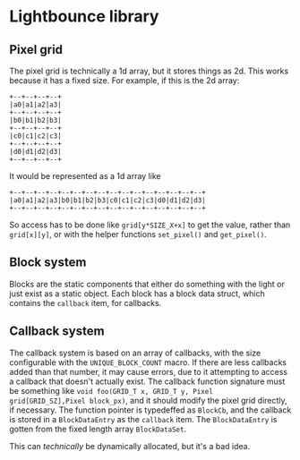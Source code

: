 # Lightbounce library

## Pixel grid

The pixel grid is technically a 1d array, but it stores things as 2d. This works because it has a fixed size. For example, if this is the 2d array:

```
+--+--+--+--+
|a0|a1|a2|a3|
+--+--+--+--+
|b0|b1|b2|b3|
+--+--+--+--+
|c0|c1|c2|c3|
+--+--+--+--+
|d0|d1|d2|d3|
+--+--+--+--+
```

It would be represented as a 1d array like

```
+--+--+--+--+--+--+--+--+--+--+--+--+--+--+--+--+
|a0|a1|a2|a3|b0|b1|b2|b3|c0|c1|c2|c3|d0|d1|d2|d3|
+--+--+--+--+--+--+--+--+--+--+--+--+--+--+--+--+
```

So access has to be done like `grid[y*SIZE_X+x]` to get the value, rather than `grid[x][y]`, or with the helper functions `set_pixel()` and `get_pixel()`.

## Block system

Blocks are the static components that either do something with the light or just exist as a static object. Each block has a block data struct, which contains the `callback` item, for callbacks.

## Callback system

The callback system is based on an array of callbacks, with the size configurable with the `UNIQUE_BLOCK_COUNT` macro. If there are less callbacks added than that number, it may cause errors, due to it attempting to access a callback that doesn't actually exist. The callback function signature must be something like `void foo(GRID_T x, GRID_T y, Pixel grid[GRID_SZ],Pixel block_px)`, and it should modify the pixel grid directly, if necessary. The function pointer is typedeffed as `BlockCb`, and the callback is stored in a `BlockDataEntry` as the `callback` item. The `BlockDataEntry` is gotten from the fixed length array `BlockDataSet`.

This can *technically* be dynamically allocated, but it's a bad idea.